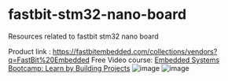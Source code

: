 # fastbit-stm32-nano-board
Resources related to fastbit stm32 nano board

Product link : https://fastbitembedded.com/collections/vendors?q=FastBit%20Embedded
Free Video course: [Embedded Systems Bootcamp: Learn by Building Projects](https://courses.fastbitembedded.com/courses/mastering-embedded-systems-build-real-world-projects)
![image](https://github.com/niekiran/fastbit-stm32-nano-board/assets/29812736/72330185-fb94-474b-ba38-152436d2fbe6)
![image](https://github.com/niekiran/fastbit-stm32-nano-board/assets/29812736/c93a1f82-d91c-478b-8120-2281ac1b9dcd)

